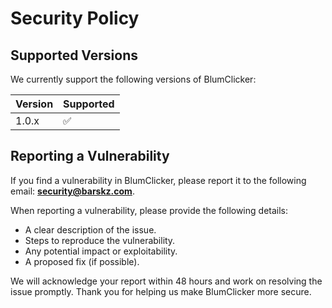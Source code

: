 
# Security Policy

## Supported Versions

We currently support the following versions of BlumClicker:

| Version | Supported          |
| ------- | ------------------ |
| 1.0.x   | :white_check_mark:  |

## Reporting a Vulnerability

If you find a vulnerability in BlumClicker, please report it to the following email: **security@barskz.com**.

When reporting a vulnerability, please provide the following details:
- A clear description of the issue.
- Steps to reproduce the vulnerability.
- Any potential impact or exploitability.
- A proposed fix (if possible).

We will acknowledge your report within 48 hours and work on resolving the issue promptly. Thank you for helping us make BlumClicker more secure.
